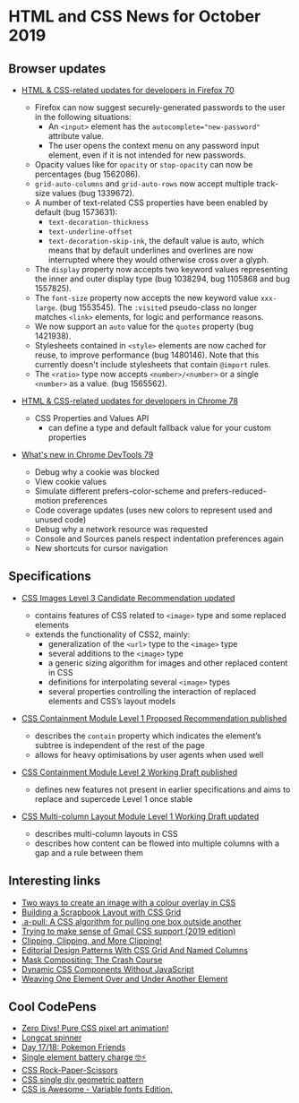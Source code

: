 # HTML and CSS News for October 2019

## Browser updates

- [HTML & CSS-related updates for developers in Firefox 70](https://developer.mozilla.org/en-US/docs/Mozilla/Firefox/Releases/70)
    + Firefox can now suggest securely-generated passwords to the user in the following situations:
        - An `<input>` element has the `autocomplete="new-password"` attribute value.
        - The user opens the context menu on any password input element, even if it is not intended for new passwords.
    + Opacity values like for `opacity` or `stop-opacity` can now be percentages (bug 1562086).
    + `grid-auto-columns` and `grid-auto-rows` now accept multiple track-size values (bug 1339672).
    + A number of text-related CSS properties have been enabled by default (bug 1573631):
        - `text-decoration-thickness`
        - `text-underline-offset`
        - `text-decoration-skip-ink`, the default value is auto, which means that by default underlines and overlines are now interrupted where they would otherwise cross over a glyph.
    + The `display` property now accepts two keyword values representing the inner and outer display type (bug 1038294, bug 1105868 and bug 1557825).
    + The `font-size` property now accepts the new keyword value `xxx-large`. (bug 1553545).
    The `:visite`d pseudo-class no longer matches `<link>` elements, for logic and performance reasons.
    + We now support an `auto` value for the `quotes` property (bug 1421938).
    + Stylesheets contained in `<style>` elements are now cached for reuse, to improve performance (bug 1480146). Note that this currently doesn't include stylesheets that contain `@import` rules.
    + The `<ratio>` type now accepts `<number>/<number>` or a single `<number>` as a value. (bug 1565562).

- [HTML & CSS-related updates for developers in Chrome 78](https://developers.google.com/web/updates/2019/10/nic78)
    + CSS Properties and Values API
        + can define a type and default fallback value for your custom properties

- [What's new in Chrome DevTools 79](https://developers.google.com/web/updates/2019/10/devtools)
    + Debug why a cookie was blocked
    + View cookie values
    + Simulate different prefers-color-scheme and prefers-reduced-motion preferences
    + Code coverage updates (uses new colors to represent used and unused code)
    + Debug why a network resource was requested
    + Console and Sources panels respect indentation preferences again
    + New shortcuts for cursor navigation

## Specifications

- [CSS Images Level 3 Candidate Recommendation updated](https://www.w3.org/TR/css-images-3/)
    + contains features of CSS related to `<image>` type and some replaced elements
    + extends the functionality of CSS2, mainly:
      + generalization of the `<url>` type to the `<image>` type
      + several additions to the `<image>` type
      + a generic sizing algorithm for images and other replaced content in CSS
      + definitions for interpolating several `<image>` types
      + several properties controlling the interaction of replaced elements and CSS’s layout models

- [CSS Containment Module Level 1 Proposed Recommendation published](https://www.w3.org/TR/css-contain-1/)
    + describes the `contain` property which indicates the element’s subtree is independent of the rest of the page
    + allows for heavy optimisations by user agents when used well

- [CSS Containment Module Level 2 Working Draft published](https://www.w3.org/TR/css-contain-2/)
    + defines new features not present in earlier specifications and aims to replace and supercede Level 1 once stable

- [CSS Multi-column Layout Module Level 1 Working Draft updated](https://www.w3.org/TR/css-multicol-1/)
    + describes multi-column layouts in CSS
    + describes how content can be flowed into multiple columns with a gap and a rule between them

## Interesting links

- [Two ways to create an image with a colour overlay in CSS](https://dev.to/ellen_dev/two-ways-to-achieve-an-image-colour-overlay-with-css-eio)
- [Building a Scrapbook Layout with CSS Grid](https://css-irl.info/building-a-scrapbook-layout-with-css-grid/)
- [.a-pull: A CSS algorithm for pulling one box outside another](https://notlaura.com/css-algorithm-pull/)
- [Trying to make sense of Gmail CSS support (2019 edition)](https://emails.hteumeuleu.com/trying-to-make-sense-of-gmail-css-support-2019-edition-b7cc132ee226)
- [Clipping, Clipping, and More Clipping!](https://css-tricks.com/clipping-clipping-and-more-clipping/)
- [Editorial Design Patterns With CSS Grid And Named Columns](https://www.smashingmagazine.com/2019/10/editorial-design-patterns-css-grid-subgrid-naming/)
- [Mask Compositing: The Crash Course](https://css-tricks.com/mask-compositing-the-crash-course/)
- [Dynamic CSS Components Without JavaScript](https://every-layout.dev/blog/css-components/)
- [Weaving One Element Over and Under Another Element](https://css-tricks.com/weaving-one-element-over-and-under-another-element/)

## Cool CodePens

- [Zero Divs! Pure CSS pixel art animation!](https://codepen.io/ivorjetski/full/xxKBWBN)
- [Longcat spinner](https://codepen.io/jkantner/pen/jOONyoO)
- [Day 17/18: Pokemon Friends](https://codepen.io/acupoftee/pen/YzzzYxj)
- [Single element battery charge 🤓⚡️](https://codepen.io/jh3y/pen/MWgNdjB)
- [CSS Rock-Paper-Scissors](https://codepen.io/alvaromontoro/pen/BaaBYyz)
- [CSS single div geometric pattern](https://codepen.io/lynnandtonic/pen/yLLeymm)
- [CSS is Awesome - Variable fonts Edition.](https://codepen.io/mandymichael/full/vYYLByj)